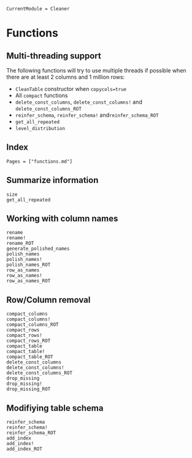 ```@meta
CurrentModule = Cleaner
```

# Functions

## Multi-threading support

The following functions will try to use multiple threads if possible when there are at least 2 columns and 1 million rows:

- `CleanTable` constructor when `copycols=true`
- All `compact` functions
- `delete_const_columns`, `delete_const_columns!` and `delete_const_columns_ROT`
- `reinfer_schema`, `reinfer_schema!` and`reinfer_schema_ROT`
- `get_all_repeated`
- `level_distribution`

## Index

```@index
Pages = ["functions.md"]
```

## Summarize information

```@docs
size
get_all_repeated
```

## Working with column names

```@docs
rename
rename!
rename_ROT
generate_polished_names
polish_names
polish_names!
polish_names_ROT
row_as_names
row_as_names!
row_as_names_ROT
```

## Row/Column removal

```@docs
compact_columns
compact_columns!
compact_columns_ROT
compact_rows
compact_rows!
compact_rows_ROT
compact_table
compact_table!
compact_table_ROT
delete_const_columns
delete_const_columns!
delete_const_columns_ROT
drop_missing
drop_missing!
drop_missing_ROT
```

## Modifiying table schema

```@docs
reinfer_schema
reinfer_schema!
reinfer_schema_ROT
add_index
add_index!
add_index_ROT
```
